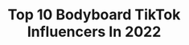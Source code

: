 ---
title: Top 10 Bodyboard TikTok Influencers In 2022
description: >-
  Find top bodyboard TikTok influencers in 2022. Most popular hashtags: #surf #surfing #fyp #summer.
platform: TikTok
hits: 11
text_top: Identify the best TikTok profiles on inBeat.
text_bottom: inBeat aggregates 11 TikTok influencers like this for you to connect with.
profiles:
  - username: "annie.ersinghaus"
    fullname: >-
      annie
    bio: >-
      19 // New Mexico BLACK LIVES MATTER
    location: "United States"
    followers: 586300
    engagement: 2986
    commentsToLikes: 0.008602
    id: ckbqoewnx96810j23ictarsha
    verified: false
    hashtags: "#skateboarding, #skatergirlcheck, #skate, #fyp"
  - username: "juddy_yt"
    fullname: >-
      MemeConducter
    bio: >-
      🍀 FOLLOW 🍀 OFFICIAL ACCOUNT OF MEMECONDUCTER
    location: "Australia"
    followers: 57300
    engagement: 1340
    commentsToLikes: 0.018661
    id: ckae5wn1w9ho90i78ex4afcyr
    verified: false
    hashtags: "#foryourpage, #fyp, #faze5, #xyzbca"
  - username: "kifflab"
    fullname: >-
      kifflab
    bio: >-
      Adventure Sports for Adventurer's
    location: "Canada"
    followers: 5933
    engagement: 851
    commentsToLikes: 0.042470
    id: ck9dx949dsaid0j78cfh2donk
    verified: false
    hashtags: "#kifflab, #surfing, #magic, #foryou"
  - username: "redbullswitzerland"
    fullname: >-
      Red Bull Switzerland
    bio: >-
      unBRAKEable with Patrick Seabase 🚲 🇨🇭 👇
    location: "Switzerland"
    followers: 111600
    engagement: 1413
    commentsToLikes: 0.010054
    id: ckcpf2h8tgkne0j234t7k432d
    verified: true
    hashtags: "#redbull, #bike, #funny, #snow"
  - username: "jessesunset"
    fullname: >-
      Jessesunset
    bio: >-
      $urf Trap🏄🏼‍♂️🌊🌴pls follow my insta💖😁
    location: "United States"
    followers: 17700
    engagement: 615
    commentsToLikes: 0.106139
    id: ck81qyte3l19n0j780dbroq4a
    verified: false
    hashtags: "#funny, #trend, #trap, #love"
  - username: "beefs_tv"
    fullname: >-
      BEEFS TV
    bio: >-
      Amateur Broadcasting of surf since yesterday. BEEFSTV on YouTube 🙂
    location: "United States"
    followers: 57500
    engagement: 951
    commentsToLikes: 0.014677
    id: ck977bh5c3k320j78zg4f6t2f
    verified: false
    hashtags: "#surfing, #surf, #skimboarding, #river"
  - username: "catchsurf"
    fullname: >-
      Catch Surf
    bio: >-
      Official account for Catch Surf the raddest surf brand ever! Catchsurf.com
    location: "United States"
    followers: 22300
    engagement: 1145
    commentsToLikes: 0.012567
    id: ck8j967dmlyig0j78617jesjn
    verified: true
    hashtags: "#surf, #catchsurf, #surfboard, #beater"
  - username: "fishingwithluiza"
    fullname: >-
      Fishing with Luiza
    bio: >-
      Fishing/Diving💕 🎥YouTube: Fishing with Luiza 📷 Instagram: @FishingwithLuiza
    location: "United States"
    followers: 281700
    engagement: 557
    commentsToLikes: 0.014008
    id: ck8z9zfsbztkd0j78zx6zlarm
    verified: false
    hashtags: "#youtuber, #bikinivibes, #tropical, #fishingwithluiza"
  - username: "blairconklin"
    fullname: >-
      blairconklin
    bio: >-
      Instagram: @blairconklin ⬇️ YouTube Channel ⬇️
    location: "United States"
    followers: 384000
    engagement: 807
    commentsToLikes: 0.007886
    id: ck8j7r1ehfjpo0j78mb6a28a1
    verified: false
    hashtags: "#foryourpage, #thewedge, #lagunabeach, #waves"
  - username: "boardcult"
    fullname: >-
      🌴 🌊boardcult🏄🌴
    bio: >-
      Surf Posters? Check out the link below ⬇️
    location: "Portugal"
    followers: 13800
    engagement: 581
    commentsToLikes: 0.012576
    id: ckd0k8x6uft9c0j23fc7kevxi
    verified: false
    hashtags: "#surf, #portugal, #viralportugal, #surfing"
---